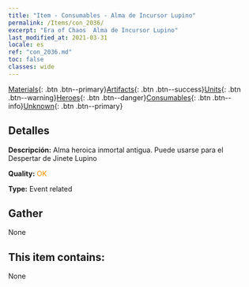```yaml
---
title: "Item - Consumables - Alma de Incursor Lupino"
permalink: /Items/con_2036/
excerpt: "Era of Chaos  Alma de Incursor Lupino"
last_modified_at: 2021-03-31
locale: es
ref: "con_2036.md"
toc: false
classes: wide
---
```

 [Materials](/es/Items/){: .btn .btn--primary}[Artifacts](/es/Items/Artifacts/){: .btn .btn--success}[Units](/es/Items/Units/){: .btn .btn--warning}[Heroes](/es/Items/Heroes/){: .btn .btn--danger}[Consumables](/es/Items/Consumables/){: .btn .btn--info}[Unknown](/es/Items/Unknown/){: .btn .btn--primary}

## Detalles
 **Descripción:** Alma heroica inmortal antigua. Puede usarse para el Despertar de Jinete Lupino

 **Quality:** <span style="color: #FF8C00">OK</span>

 **Type:** Event related

## Gather

  None

## This item contains:

  None

